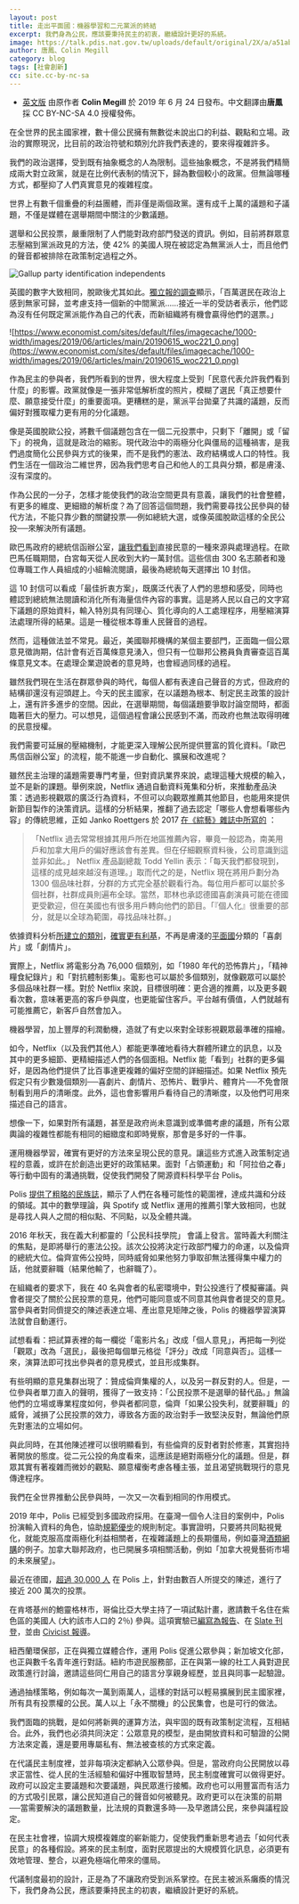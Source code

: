 ```yaml
---
layout: post
title: 走出平面國：機器學習和二元黨派的終結
excerpt: 我們身為公民，應該要秉持民主的初衷，繼續設計更好的系統。
image: https://talk.pdis.nat.gov.tw/uploads/default/original/2X/a/a51ab24bd076a61d3d1b07f4ffda418bf88dc724.jpeg
author: 唐鳳、Colin Megill
category: blog
tags: [社會創新]
cc: site.cc-by-nc-sa
---
```


* [英文版](https://civichall.org/civicist/beyond-flatland-machine-learning-end-two-party-binary/) 由原作者 **Colin Megill** 於 2019 年 6 月 24 日發布。中文翻譯由**唐鳳**採 CC BY-NC-SA 4.0 授權發佈。

在全世界的民主國家裡，數十億公民擁有無數從未說出口的利益、觀點和立場。政治的實際現況，比目前的政治符號和類別允許我們表達的，要來得複雜許多。

我們的政治選擇，受到既有抽象概念的人為限制。這些抽象概念，不是將我們精簡成兩大對立政黨，就是在比例代表制的情況下，歸為數個較小的政黨。但無論哪種方式，都壓抑了人們真實意見的複雜程度。

世界上有數千個重疊的利益團體，而非僅是兩個政黨。還有成千上萬的議題和子議題，不僅是媒體在選舉期間中關注的少數議題。

選舉和公民投票，嚴重限制了人們能對政府部門發送的資訊。例如，目前將群眾意志壓縮到黨派政見的方法，使 42% 的美國人現在被認定為無黨派人士，而且他們的聲音都被排除在政策制定過程之外。

![Gallup party identification independents](https://content.gallup.com/origin/gallupinc/GallupSpaces/Production/Cms/POLL/euflbdw5d0uafxwbcx14dg.png)

英國的數字大致相同，脫歐後尤其如此。[獨立報的調查](https://www.independent.co.uk/news/uk/politics/new-centrist-party-politically-homeless-brexit-labour-conservative-poll-a8312991.html)顯示，「百萬選民在政治上感到無家可歸，並考慮支持一個新的中間黨派……接近一半的受訪者表示，他們認為沒有任何既定黨派能作為自己的代表，而新組織將有機會贏得他們的選票。」

![https://www.economist.com/sites/default/files/imagecache/1000-width/images/2019/06/articles/main/20190615_woc221_0.png](https://www.economist.com/sites/default/files/imagecache/1000-width/images/2019/06/articles/main/20190615_woc221_0.png)

作為民主的參與者，我們所看到的世界，很大程度上受到「民意代表允許我們看到什麼」的影響。政黨就像是一張非常低解析度的照片，模糊了選民「真正想要什麼、願意接受什麼」的重要面項。更糟糕的是，黨派平台拋棄了共識的議題，反而偏好對獲取權力更有用的分化議題。

像是英國脫歐公投，將數千個議題包含在一個二元投票中，只剩下「離開」或「留下」的視角，這就是政治的縮影。現代政治中的兩極分化與僵局的這種禍害，是我們過度簡化公民參與方式的後果，而不是我們的憲法、政府結構或人口的特性。我們生活在一個政治二維世界，因為我們思考自己和他人的工具與分類，都是膚淺、沒有深度的。

作為公民的一分子，怎樣才能使我們的政治空間更具有意義，讓我們的社會整體，有更多的維度、更細緻的解析度？為了回答這個問題，我們需要尋找公民參與的替代方法，不能只靠少數的關鍵投票──例如總統大選，或像英國脫歐這樣的全民公投──來解決所有議題。

歐巴馬政府的總統信函辦公室，[讓我們看到](https://www.nytimes.com/2017/01/17/magazine/what-americans-wrote-to-obama.html)直接民意的一種來源與處理過程。在歐巴馬任職期間，白宮每天從人民收到大約一萬封信。這些信由 300 名志願者和幾位專職工作人員組成的小組輪流閱讀，最後為總統每天選擇出 10 封信。

這 10 封信可以看成「最佳折衷方案」，既廣泛代表了人們的思想和感受，同時也體認到總統無法閱讀和消化所有海量信件內容的事實。這是將人民以自己的文字寫下議題的原始資料，輸入特別具有同理心、質化導向的人工處理程序，用壓縮演算法處理所得的結果。這是一種從根本尊重人民聲音的過程。

然而，這種做法並不常見。最近，美國聯邦機構的某個主要部門，正面臨一個公眾意見徵詢期，估計會有近百萬條意見湧入，但只有一位聯邦公務員負責審查這百萬條意見文本。在處理企業遊說者的意見時，也會經過同樣的過程。

雖然我們現在生活在群眾參與的時代，每個人都有表達自己聲音的方式，但政府的結構卻還沒有迎頭趕上。今天的民主國家，在以議題為根本、制定民主政策的設計上，還有許多進步的空間。因此，在選舉期間，每個議題要爭取討論空間時，都面臨著巨大的壓力。可以想見，這個過程會讓公民感到不滿，而政府也無法取得明確的民意授權。

我們需要可延展的壓縮機制，才能更深入理解公民所提供豐富的質化資料。「歐巴馬信函辦公室」的流程，能不能進一步自動化、擴展和改進呢？

雖然民主治理的議題需要專門考量，但對資訊業界來說，處理這種大規模的輸入，並不是新的課題。舉例來說，Netflix 通過自動資料蒐集和分析，來推動產品決策：透過影視觀眾的廣泛行為資料，不但可以向觀眾推薦其他節目，也能用來提供新節目製作的決策資訊。這樣的分析結果，推翻了過去認定「哪些人會想看哪些內容」的傳統思維，正如 Janko Roettgers 於 2017 [在《綜藝》雜誌中所寫的](https://variety.com/2017/digital/news/netflix-lab-day-behind-the-scenes-1202011105/) ：

> 「Netflix 過去常常根據其用戶所在地區推薦內容，畢竟一般認為，南美用戶和加拿大用戶的偏好應該會有差異。但在仔細觀察資料後，公司意識到這並非如此。」 Netflix 產品副總裁 Todd Yellin 表示：「每天我們都發現到，這樣的成見越來越沒有道理。」取而代之的是，Netflix 現在將用戶劃分為 1300 個品味社群，分群的方式完全基於觀看行為。每位用戶都可以屬於多個社群，社群成員則遍布全球。當然，耶林也承認德國喜劇演員可能在德國更受歡迎，但在美國也有很多用戶轉向他們的節目。「『個人化』很重要的部分，就是以全球為範圍，尋找品味社群。」

依據資料分析[所建立的類別](https://www.theatlantic.com/technology/archive/2014/01/how-netflix-reverse-engineered-hollywood/282679/)，[確實更有利基](https://www.vulture.com/2018/06/how-netflix-swallowed-tv-industry.html)，不再是膚淺的[平面國](https://zh.wikipedia.org/wiki/%E5%B9%B3%E9%9D%A2%E5%9C%8B)分類的「喜劇片」或「劇情片」。

實際上，Netflix 將電影分為 76,000 個類別，如「1980 年代的恐怖靠片」，「精神糧食紀錄片」和「對抗體制影集」。電影也可以屬於多個類別，就像觀眾可以屬於多個品味社群一樣。對於 Netflix 來說，目標很明確：更合適的推薦，以及更多觀看次數，意味著更高的客戶參與度，也更能留住客戶。平台越有價值，人們就越有可能推薦它，新客戶自然會加入。

機器學習，加上豐厚的利潤動機，造就了有史以來對全球影視觀眾最準確的描繪。

如今，Netflix（以及我們其他人）都能更準確地看待大群體所建立的訊息，以及其中的更多細節、更精細描述人們的各個面相。Netflix 能「看到」社群的更多偏好，是因為他們提供了比百事達更複雜的偏好空間的詳細描述。如果 Netflix 預先假定只有少數幾個類別──喜劇片、劇情片、恐怖片、戰爭片、體育片──不免會限制看到用戶的清晰度。此外，這也會影響用戶看待自己的清晰度，以及他們可用來描述自己的語言。

想像一下，如果對所有議題，甚至是政府尚未意識到或準備考慮的議題，所有公眾輿論的複雜性都能有相同的細緻度和即時覺察，那會是多好的一件事。

運用機器學習，確實有更好的方法來呈現公民的意見。讓這些方式進入政策制定過程的意義，或許在於創造出更好的政策結果。面對「占領運動」和「阿拉伯之春」等行動中固有的溝通挑戰，促使我們開發了開源資料科學平台 Polis。

Polis [提供了粗略的民族誌](https://www.nesta.org.uk/blog/crowdsourcing-democracy-using-wikisurveys/)，顯示了人們在各種可能性的範圍裡，達成共識和分歧的領域。其中的數學理論，與 Spotify 或 Netflix 運用的推薦引擎大致相同，也就是尋找人與人之間的相似點、不同點，以及全體共識。

2016 年秋天，我在義大利都靈的「公民科技學院」 會議上發言。當時義大利關注的焦點，是即將舉行的憲法公投。該次公投將決定行政部門權力的命運，以及倫齊的總統大位。倫齊宣佈公投時，同時威脅如果他努力爭取卻無法獲得集中權力的話，他就要辭職（結果他輸了，也辭職了）。

在組織者的要求下，我在 40 名與會者的私密環境中，對公投進行了模擬審議。與會者提交了關於公民投票的意見，他們可能同意或不同意其他與會者提交的意見。當參與者對同儕提交的陳述表達立場、產出意見矩陣之後，Polis 的機器學習演算法就會自動運行。

試想看看：把試算表裡的每一欄從「電影片名」改成「個人意見」，再把每一列從「觀眾」改為「選民」，最後把每個單元格從「評分」改成「同意與否」。這樣一來，演算法即可找出參與者的意見模式，並且形成集群。

有些明顯的意見集群出現了：贊成倫齊集權的人，以及另一群反對的人。但是，一位參與者單刀直入的聲明，獲得了一致支持：「公民投票不是選舉的替代品。」無論他們的立場或專業程度如何，參與者都同意，倫齊「如果公投失利，就要辭職」的威脅，減損了公民投票的效力，導致各方面的政治對手一致堅決反對，無論他們原先對憲法的立場如何。

與此同時，在其他陳述裡可以很明顯看到，有些倫齊的反對者對於修憲，其實抱持著開放的態度。從二元公投的角度看來，這應該是絕對兩極分化的議題。但是，群眾其實有著複雜而微妙的觀點、願意權衡考慮各種主張，並且渴望挑戰現行的意見傳達程序。

我們在全世界推動公民參與時，一次又一次看到相同的作用模式。

2019 年中，Polis 已經受到多國政府採用。在臺灣一個令人注目的案例中，Polis 扮演輸入資料的角色，協助[規範優步](https://blog.pol.is/uber-responds-to-vtaiwans-coherent-blended-volition-3e9b75102b9b)的規則制定。事實證明，只要將共同點視覺化，就能克服高度兩極化利益相關者，在複雜議題上的長期僵局，例如臺灣[酒類網購](https://www.technologyreview.com/s/611816/the-simple-but-ingenious-system-taiwan-uses-to-crowdsource-its-laws/)的例子。加拿大聯邦政府，也已開展多項相關活動，例如「加拿大視覺藝術市場的未來展望」。

最近在德國，[超過 30,000 人](https://aufstehen.de/pol-is/) 在 Polis 上，針對由數百人所提交的陳述，進行了接近 200 萬次的投票。

在肯塔基州的鮑靈格林市，哥倫比亞大學主持了一項試點計畫，邀請數千名住在紫色區的美國人 (大約該市人口的 2％) 參與。這項實驗已[編寫為報告](http://www.civic-assembly.org/bowling-green-report/)、在 [Slate 刊登](https://slate.com/news-and-politics/2018/12/political-polarization-bowling-green-study-kentucky-immigration.html)，並由 [Civicist 報導](https://civichall.org/civicist/testing-tech-consensus-purple-town/)。


紐西蘭環保部，正在與獨立媒體合作，運用 Polis 促進公眾參與；新加坡文化部，也正與數千名青年進行對話。紐約市遊民服務部，正在與第一線的社工人員對遊民政策進行討論，邀請這些同仁用自己的語言分享親身經歷，並且與同事一起驗證。

通過抽樣策略，例如每次一萬到兩萬人，這樣的對話可以輕易擴展到民主國家裡，所有具有投票權的公民。萬人以上「永不關機」的公民集會，也是可行的做法。

我們面臨的挑戰，是如何將新興的運算方法，與牢固的既有政策制定流程，互相結合。此外，我們也必須共同決定：公眾意見的模型，是由開放資料和可驗證的公開方法來定義，還是要用專屬私有、無法被查核的方式來定義。

在代議民主制度裡，並非每項決定都納入公眾參與。但是，當政府向公民開放以尋求正當性、從人民的生活經驗和偏好中獲取智慧時，民主制度確實可以做得更好。政府可以設定主要議題和次要議題，與民眾進行接觸。政府也可以用豐富而有活力的方式吸引民眾，讓公民知道自己的聲音如何被聽見。政府更可以在決策的前期──當需要解決的議題數量，比法規的頁數還多時──及早邀請公民，來參與議程設定。

在民主社會裡，協調大規模複雜度的嶄新能力，促使我們重新思考過去「如何代表民意」的各種假設。將來的民主制度，面對民眾提出的大規模質化訊息，必須更有效地管理、整合，以避免極端化帶來的僵局。

代議制度最初的設計，正是為了不讓政府受到派系掌控。在民主被派系癱瘓的情況下，我們身為公民，應該要秉持民主的初衷，繼續設計更好的系統。
